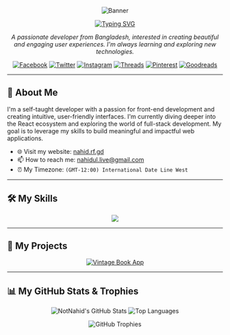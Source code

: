 <p align="center">
  <img src="https://your-banner-image-url.com/banner.png" alt="Banner">
</p>

<p align="center">
  <a href="https://git.io/typing-svg"><img src="https://readme-typing-svg.demolab.com?font=Fira+Code&weight=700&size=30&pause=1000&color=F70000&center=true&vCenter=true&width=435&lines=Hi+there%2C+I'm+Nahid;I'm+a+passionate+front-end+developer;I'm+always+learning+new+technologies;Welcome+to+my+profile!" alt="Typing SVG" /></a>
</p>

<p align="center">
  <em>A passionate developer from Bangladesh, interested in creating beautiful and engaging user experiences. I'm always learning and exploring new technologies.</em>
</p>

<p align="center">
  <a href="https://www.facebook.com/notnahid" target="_blank"><img src="https://img.shields.io/badge/Facebook-1877F2?style=for-the-badge&logo=facebook&logoColor=white" alt="Facebook"></a>
  <a href="https://x.com/notnahid" target="_blank"><img src="https://img.shields.io/badge/Twitter-1DA1F2?style=for-the-badge&logo=twitter&logoColor=white" alt="Twitter"></a>
  <a href="https://www.instagram.com/notnahid.me/" target="_blank"><img src="https://img.shields.io/badge/Instagram-E4405F?style=for-the-badge&logo=instagram&logoColor=white" alt="Instagram"></a>
  <a href="https://www.threads.com/@pustokkit" target="_blank"><img src="https://img.shields.io/badge/Threads-000000?style=for-the-badge&logo=threads&logoColor=white" alt="Threads"></a>
  <a href="https://www.pinterest.com/not_nahid/" target="_blank"><img src="https://img.shields.io/badge/Pinterest-E60023?style=for-the-badge&logo=pinterest&logoColor=white" alt="Pinterest"></a>
  <a href="https://www.goodreads.com/notnahid" target="_blank"><img src="https://img.shields.io/badge/Goodreads-33332D?style=for-the-badge&logo=goodreads&logoColor=white" alt="Goodreads"></a>
</p>

---

## 🚀 About Me

I'm a self-taught developer with a passion for front-end development and creating intuitive, user-friendly interfaces. I'm currently diving deeper into the React ecosystem and exploring the world of full-stack development. My goal is to leverage my skills to build meaningful and impactful web applications.

- 🌐 Visit my website: [nahid.rf.gd](http://nahid.rf.gd/)
- 📫 How to reach me: [nahidul.live@gmail.com](mailto:nahidul.live@gmail.com)
- ⏰ My Timezone: `(GMT-12:00) International Date Line West`

---

## 🛠️ My Skills

<p align="center">
  <a href="https://skillicons.dev">
    <img src="https://skillicons.dev/icons?i=js,html,css,react,nodejs,vite,git,github,vscode" />
  </a>
</p>

---

## 📂 My Projects

<p align="center">
  <a href="https://github.com/NotNahid/vintage-book-app">
    <img src="https://github-readme-stats.vercel.app/api/pin/?username=NotNahid&repo=vintage-book-app&theme=radical" alt="Vintage Book App" />
  </a>
</p>

---

## 📊 My GitHub Stats & Trophies

<p align="center">
  <img src="https://github-readme-stats.vercel.app/api?username=NotNahid&show_icons=true&theme=radical" alt="NotNahid's GitHub Stats" />
  <img src="https://github-readme-stats.vercel.app/api/top-langs/?username=NotNahid&layout=compact&theme=radical" alt="Top Languages" />
</p>

<p align="center">
  <img src="https://github-profile-trophy.vercel.app/?username=NotNahid&theme=radical&column=7" alt="GitHub Trophies" />
</p>
